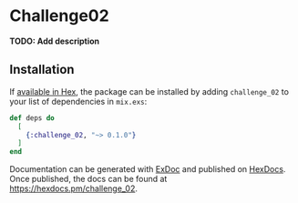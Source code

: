 # Challenge02

**TODO: Add description**

## Installation

If [available in Hex](https://hex.pm/docs/publish), the package can be installed
by adding `challenge_02` to your list of dependencies in `mix.exs`:

```elixir
def deps do
  [
    {:challenge_02, "~> 0.1.0"}
  ]
end
```

Documentation can be generated with [ExDoc](https://github.com/elixir-lang/ex_doc)
and published on [HexDocs](https://hexdocs.pm). Once published, the docs can
be found at <https://hexdocs.pm/challenge_02>.


